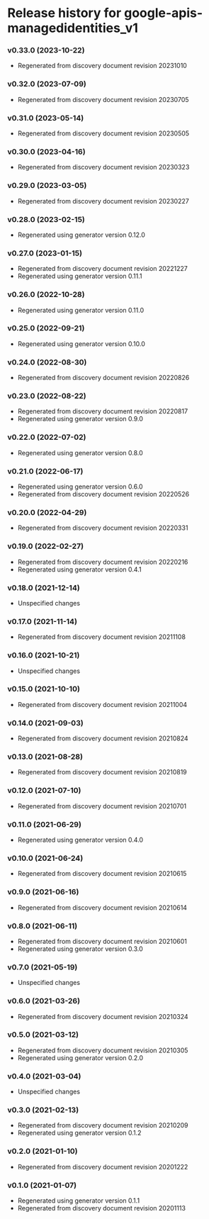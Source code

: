 # Release history for google-apis-managedidentities_v1

### v0.33.0 (2023-10-22)

* Regenerated from discovery document revision 20231010

### v0.32.0 (2023-07-09)

* Regenerated from discovery document revision 20230705

### v0.31.0 (2023-05-14)

* Regenerated from discovery document revision 20230505

### v0.30.0 (2023-04-16)

* Regenerated from discovery document revision 20230323

### v0.29.0 (2023-03-05)

* Regenerated from discovery document revision 20230227

### v0.28.0 (2023-02-15)

* Regenerated using generator version 0.12.0

### v0.27.0 (2023-01-15)

* Regenerated from discovery document revision 20221227
* Regenerated using generator version 0.11.1

### v0.26.0 (2022-10-28)

* Regenerated using generator version 0.11.0

### v0.25.0 (2022-09-21)

* Regenerated using generator version 0.10.0

### v0.24.0 (2022-08-30)

* Regenerated from discovery document revision 20220826

### v0.23.0 (2022-08-22)

* Regenerated from discovery document revision 20220817
* Regenerated using generator version 0.9.0

### v0.22.0 (2022-07-02)

* Regenerated using generator version 0.8.0

### v0.21.0 (2022-06-17)

* Regenerated using generator version 0.6.0
* Regenerated from discovery document revision 20220526

### v0.20.0 (2022-04-29)

* Regenerated from discovery document revision 20220331

### v0.19.0 (2022-02-27)

* Regenerated from discovery document revision 20220216
* Regenerated using generator version 0.4.1

### v0.18.0 (2021-12-14)

* Unspecified changes

### v0.17.0 (2021-11-14)

* Regenerated from discovery document revision 20211108

### v0.16.0 (2021-10-21)

* Unspecified changes

### v0.15.0 (2021-10-10)

* Regenerated from discovery document revision 20211004

### v0.14.0 (2021-09-03)

* Regenerated from discovery document revision 20210824

### v0.13.0 (2021-08-28)

* Regenerated from discovery document revision 20210819

### v0.12.0 (2021-07-10)

* Regenerated from discovery document revision 20210701

### v0.11.0 (2021-06-29)

* Regenerated using generator version 0.4.0

### v0.10.0 (2021-06-24)

* Regenerated from discovery document revision 20210615

### v0.9.0 (2021-06-16)

* Regenerated from discovery document revision 20210614

### v0.8.0 (2021-06-11)

* Regenerated from discovery document revision 20210601
* Regenerated using generator version 0.3.0

### v0.7.0 (2021-05-19)

* Unspecified changes

### v0.6.0 (2021-03-26)

* Regenerated from discovery document revision 20210324

### v0.5.0 (2021-03-12)

* Regenerated from discovery document revision 20210305
* Regenerated using generator version 0.2.0

### v0.4.0 (2021-03-04)

* Unspecified changes

### v0.3.0 (2021-02-13)

* Regenerated from discovery document revision 20210209
* Regenerated using generator version 0.1.2

### v0.2.0 (2021-01-10)

* Regenerated from discovery document revision 20201222

### v0.1.0 (2021-01-07)

* Regenerated using generator version 0.1.1
* Regenerated from discovery document revision 20201113


